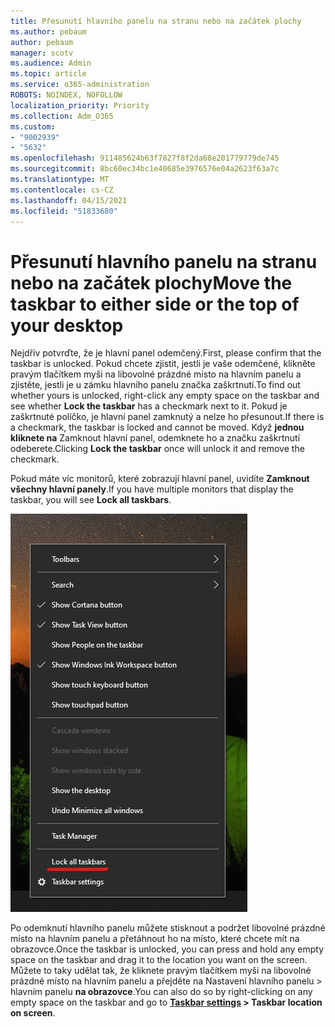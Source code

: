 ```yaml
---
title: Přesunutí hlavního panelu na stranu nebo na začátek plochy
ms.author: pebaum
author: pebaum
manager: scotv
ms.audience: Admin
ms.topic: article
ms.service: o365-administration
ROBOTS: NOINDEX, NOFOLLOW
localization_priority: Priority
ms.collection: Adm_O365
ms.custom:
- "9002939"
- "5632"
ms.openlocfilehash: 911485624b63f7827f8f2da68e201779779de745
ms.sourcegitcommit: 8bc60ec34bc1e40685e3976576e04a2623f63a7c
ms.translationtype: MT
ms.contentlocale: cs-CZ
ms.lasthandoff: 04/15/2021
ms.locfileid: "51833680"
---
```

# <a name="move-the-taskbar-to-either-side-or-the-top-of-your-desktop"></a><span data-ttu-id="b0cb8-102">Přesunutí hlavního panelu na stranu nebo na začátek plochy</span><span class="sxs-lookup"><span data-stu-id="b0cb8-102">Move the taskbar to either side or the top of your desktop</span></span>

<span data-ttu-id="b0cb8-103">Nejdřív potvrďte, že je hlavní panel odemčený.</span><span class="sxs-lookup"><span data-stu-id="b0cb8-103">First, please confirm that the taskbar is unlocked.</span></span> <span data-ttu-id="b0cb8-104">Pokud chcete zjistit, jestli je vaše odemčené, klikněte pravým  tlačítkem myši na libovolné prázdné místo na hlavním panelu a zjistěte, jestli je u zámku hlavního panelu značka zaškrtnutí.</span><span class="sxs-lookup"><span data-stu-id="b0cb8-104">To find out whether yours is unlocked, right-click any empty space on the taskbar and see whether **Lock the taskbar** has a checkmark next to it.</span></span> <span data-ttu-id="b0cb8-105">Pokud je zaškrtnuté políčko, je hlavní panel zamknutý a nelze ho přesunout.</span><span class="sxs-lookup"><span data-stu-id="b0cb8-105">If there is a checkmark, the taskbar is locked and cannot be moved.</span></span> <span data-ttu-id="b0cb8-106">Když **jednou kliknete na** Zamknout hlavní panel, odemknete ho a značku zaškrtnutí odeberete.</span><span class="sxs-lookup"><span data-stu-id="b0cb8-106">Clicking **Lock the taskbar** once will unlock it and remove the checkmark.</span></span>

<span data-ttu-id="b0cb8-107">Pokud máte víc monitorů, které zobrazují hlavní panel, uvidíte **Zamknout všechny hlavní panely**.</span><span class="sxs-lookup"><span data-stu-id="b0cb8-107">If you have multiple monitors that display the taskbar, you will see **Lock all taskbars**.</span></span>

![Zamknutí všech hlavního panelu](media/lock-all-taskbars.png)

<span data-ttu-id="b0cb8-109">Po odemknutí hlavního panelu můžete stisknout a podržet libovolné prázdné místo na hlavním panelu a přetáhnout ho na místo, které chcete mít na obrazovce.</span><span class="sxs-lookup"><span data-stu-id="b0cb8-109">Once the taskbar is unlocked, you can press and hold any empty space on the taskbar and drag it to the location you want on the screen.</span></span> <span data-ttu-id="b0cb8-110">Můžete to taky udělat tak, že kliknete pravým tlačítkem myši na libovolné prázdné místo na hlavním panelu a přejděte na Nastavení hlavního panelu > hlavním panelu **[](ms-settings:taskbar?activationSource=GetHelp) na obrazovce**.</span><span class="sxs-lookup"><span data-stu-id="b0cb8-110">You can also do so by right-clicking on any empty space on the taskbar and go to **[Taskbar settings](ms-settings:taskbar?activationSource=GetHelp) > Taskbar location on screen**.</span></span>

